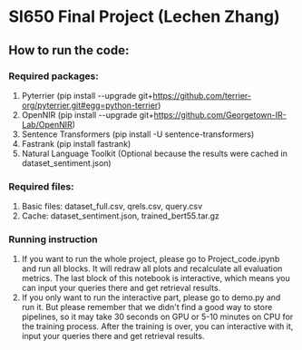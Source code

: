 # SI650 Final Project (Lechen Zhang)

## How to run the code:

### Required packages:
1. Pyterrier (pip install --upgrade git+https://github.com/terrier-org/pyterrier.git#egg=python-terrier)
2. OpenNIR (pip install --upgrade git+https://github.com/Georgetown-IR-Lab/OpenNIR)
3. Sentence Transformers (pip install -U sentence-transformers)
4. Fastrank (pip install fastrank)
5. Natural Language Toolkit (Optional because the results were cached in dataset_sentiment.json)

### Required files:
1. Basic files: dataset_full.csv, qrels.csv, query.csv
2. Cache: dataset_sentiment.json, trained_bert55.tar.gz

### Running instruction

1. If you want to run the whole project, please go to Project_code.ipynb and run all blocks. It will redraw all plots and recalculate all evaluation metrics. The last block of this notebook is interactive, which means you can input your queries there and get retrieval results.
2. If you only want to run the interactive part, please go to demo.py and run it. But please remember that we didn't find a good way to store pipelines, so it may take 30 seconds on GPU or 5-10 minutes on CPU for the training process. After the training is over, you can interactive with it, input your queries there and get retrieval results.